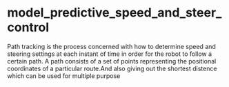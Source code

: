 # model_predictive_speed_and_steer_control
Path tracking is the process concerned with how to determine speed and steering settings at
each instant of time in order for the robot to follow a certain path. A path consists of a set of
points representing the positional coordinates of a particular route.And also giving out the shortest distence which can be used for multiple purpose

